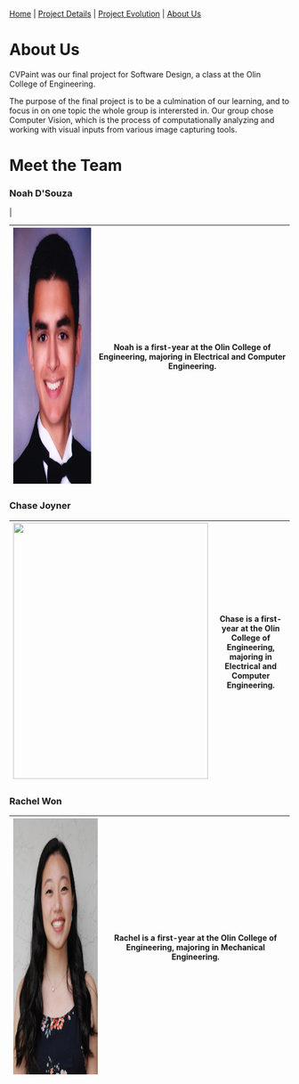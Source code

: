 [Home](index)  |  [Project Details](project_details)  |  [Project Evolution](evolution)  |  [About Us](about)

# About Us

CVPaint was our final project for Software Design, a class at the Olin College of Engineering.

The purpose of the final project is to be a culmination of our learning, and to focus in on one topic the whole group is interersted in. Our group chose Computer Vision, which is the process of computationally analyzing and working with visual inputs from various image capturing tools.

# Meet the Team

### Noah D'Souza
| 

<img src="https://raw.githubusercontent.com/noahdsouza/CVPaint/master/docs/images/Profiles/20180430_200628.png" width="350" height="460" /> | Noah is a first-year at the Olin College of Engineering, majoring in Electrical and Computer Engineering. |
|---------------------------------------------------------------------------------------------|------|

### Chase Joyner
| <img src="https://raw.githubusercontent.com/noahdsouza/CVPaint/master/docs/images/Profiles/20180430_200553.png" width="350" height="460" /> | Chase is a first-year at the Olin College of Engineering, majoring in Electrical and Computer Engineering. |
|---------------------------------------------------------------------------------------------|------|

### Rachel Won
| <img src="https://raw.githubusercontent.com/noahdsouza/CVPaint/master/docs/images/Profiles/20180430_200527.png" width="350" height="460" /> | Rachel is a first-year at the Olin College of Engineering, majoring in Mechanical Engineering. |
|---------------------------------------------------------------------------------------------|------|
